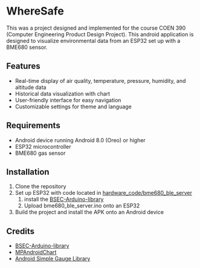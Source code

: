 # WhereSafe

This was a project designed and implemented for the course COEN 390 (Computer Engineering Product Design Project). This android application is designed to visualize environmental data from an ESP32 set up with a BME680 sensor.

## Features
- Real-time display of air quality, temperature, pressure, humidity, and altitude data
- Historical data visualization with chart
- User-friendly interface for easy navigation
- Customizable settings for theme and language

## Requirements
- Android device running Android 8.0 (Oreo) or higher
- ESP32 microcontroller
- BME680 gas sensor


## Installation
1. Clone the repository
2. Set up ESP32 with code located in [hardware_code/bme680_ble_server](/hardware_code/bme680_ble_server)
    1. install the [BSEC-Arduino-library](https://github.com/boschsensortec/BSEC-Arduino-library)
    2. Upload bme680_ble_server.ino onto an ESP32
3. Build the project and install the APK onto an Android device

## Credits
- [BSEC-Arduino-library](https://github.com/boschsensortec/BSEC-Arduino-library)
- [MPAndroidChart](https://github.com/PhilJay/MPAndroidChart)
- [Android Simple Gauge Library](https://github.com/Gruzer/simple-gauge-android)
